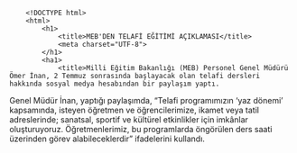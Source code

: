  <!-- HTML file -->
        <!DOCTYPE html>
        <html>
            <h1>
                <title>MEB'DEN TELAFİ EĞİTİMİ AÇIKLAMASI</title>
                <meta charset="UTF-8">
            </h1>   
            <ha1>
                <title>Milli Eğitim Bakanlığı (MEB) Personel Genel Müdürü Ömer İnan, 2 Temmuz sonrasında başlayacak olan telafi dersleri hakkında sosyal medya hesabından bir paylaşım yaptı.

Genel Müdür İnan, yaptığı paylaşımda, “Telafi programımızın ‘yaz dönemi’ kapsamında, isteyen öğretmen ve öğrencilerimize, ikamet veya tatil adreslerinde; sanatsal, sportif ve kültürel etkinlikler için imkânlar oluşturuyoruz. Öğretmenlerimiz, bu programlarda öngörülen ders saati üzerinden görev alabileceklerdir” ifadelerini kullandı.</title>
                <meta charset="UTF-8">
            </ha1>
            <h2>
                <title>SINAVLAR YÜZ YÜZE</title>
                <meta charset="UTF-8">
            </h2>
            <ha2>
                <title>Seçmeli dersler dahil bütün derslerden sadece bir sınav notu karneye yansıtılacak. Sınavlar okul ortamında ve yüz yüze yapılacak. Öğrencilerin sınavları 2020-2021 eğitim öğretim yılı ikinci dönem başından 26 Mart 2021 tarihine kadar işlenen konu ve kazanımları kapsayacak şekilde, 18 Haziran 2021 tarihine kadar planlanarak uygulanacak. Farklı bir ilde bulunmaları durumunda öğrenciler, sınavlara bulundukları yerlerde aynı okul türündeki okullarda girebilecekler. Bu kapsamda, okulların gerekli hazırlık ve planlamaları yapabilmeleri için öğrenci velileri, 26 Mayıs 2021 Çarşamba gününe kadar taleplerini bulundukları ildeki ilgili okul müdürlüğüne bir dilekçe ile iletecek, öğrencilerin öğrenim gördüğü okul müdürlüğünü de bu konuda bilgilendirecek.
</title>
                <meta charset="UTF-8">
            </ha2>
            <h3>
                <title>KARNELER 2 TEMMUZ’DA VERİLECEK</title>
                <meta charset="UTF-8">
            </h3>
            <ha3>
                <title>Bakan Selçuk, bir öğrencinin “Hocam artık tüm günümüzü ağır bir şekilde derslere vermek yerine günün yarısında kendi yeteneklerimizi fark edebileceğimiz etkinlikler ve sanatsal alanlarla uğraşsak?” sorusuna cevap verdi.

Bakan Selçuk, yanıtında “Aynı fikirdeyim. Bu yüzden yeni ortaöğretim tasarımında HEY saatleri uygulanacak. Hayalinize, spor-sanat etkinliklerinize ve hayatın kendisine daha fazla vakit ayırabilin diye” ifadelerini kullandı.
</title>
                <meta charset="UTF-8">
            </ha3>
        </html>

